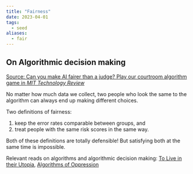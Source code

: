 ```yaml
---
title: "Fairness"
date: 2023-04-01
tags:
  - seed
aliases:
  - fair
---
```


## On Algorithmic decision making

[Source: Can you make AI fairer than a judge? Play our courtroom algorithm game in _MIT Technology Review_](https://www.technologyreview.com/2019/10/17/75285/ai-fairer-than-judge-criminal-risk-assessment-algorithm/amp/)

No matter how much data we collect, two people who look the same to the algorithm can always end up making different choices.

Two definitions of fairness:

1. keep the error rates comparable between groups, and
2. treat people with the same risk scores in the same way.

Both of these definitions are totally defensible! But satisfying both at the same time is impossible.

Relevant reads on algorithms and algorithmic decision making: [To Live in their Utopia](thoughts/To%20Live%20in%20their%20Utopia.md), [Algorithms of Oppression](thoughts/Algorithms%20of%20Oppression.md)
